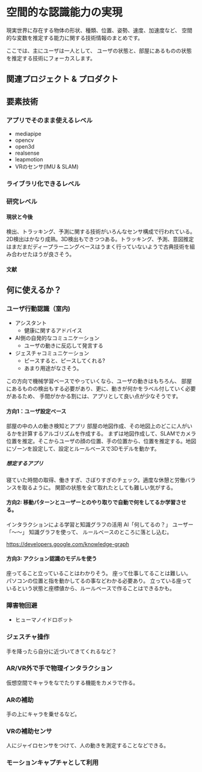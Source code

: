 # 空間的な認識能力の実現
現実世界に存在する物体の形状、種類、位置、姿勢、速度、加速度など、
空間的な変数を推定する能力に関する技術情報のまとめです。

ここでは、主にユーザは一人として、
ユーザの状態と、部屋にあるものの状態を推定する技術にフォーカスします。

## 関連プロジェクト & プロダクト


## 要素技術
### アプリでそのまま使えるレベル
* mediapipe
* opencv
* open3d
* realsense
* leapmotion
* VRのセンサ(IMU & SLAM)

### ライブラリ化できるレベル

### 研究レベル
#### 現状と今後
検出、トラッキング、予測に関する技術がいろんなセンサ構成で行われている。2D検出はかなり成熟。3D検出もできつつある。トラッキング、予測、意図推定はまだまだディープラーニングベースはうまく行っていないようで古典技術を組み合わせたほうが良さそう。

#### 文献


## 何に使えるか？
### ユーザ行動認識（室内)
* アシスタント
  * 健康に関するアドバイス
* AI側の自発的なコミュニケーション
  * ユーザの動きに反応して発言する
* ジェスチャコミュニケーション
  * ピースすると、ピースしてくれる?
  * あまり用途がなさそう。

この方向で機械学習ベースでやっていくなら、ユーザの動きはもちろん、
部屋にあるものの検出もする必要があり、更に、動きが何かをラベル付していく必要があるため、
手間がかかる割には、アプリとして良い点が少なそうです。

#### 方向1：ユーザ設定ベース
部屋の中の人の動き検知とアプリ
部屋の地図作成、その地図上のどこに人がいるかを計算するアルゴリズムを作成する。
まずは地図作成して、SLAMでカメラ位置を推定。そこからユーザの顔の位置、手の位置から、位置を推定する。地図にゾーンを設定して、設定とルールベースで3Dモデルを動かす。

##### 想定するアプリ
寝ていた時間の取得、働きすぎ、さぼりすぎのチェック。適度な休憩と労働バランスを取るように。
関節の状態を全て取れたとしても難しい気がする。

#### 方向2: 移動パターンとユーザーとのやり取りで自動で何をしてるか学習させる。
インタラクションによる学習と知識グラフの活用
AI「何してるの？」
ユーザー「〜〜」
知識グラフを使って、
ルールベースのところに落とし込む。

https://developers.google.com/knowledge-graph

#### 方向3: アクション認識のモデルを使う
座ってること立っていることはわかりそう。
座って仕事してることは難しい。パソコンの位置と指を動かしてるの事などわかる必要あり。
立っている座っているという状態と座標値から、ルールベースで作ることはできるかも。

### 障害物回避
* ヒューマノイドロボット

### ジェスチャ操作
手を降ったら自分に近づいてきてくれるなど？

### AR/VR外で手で物理インタラクション
仮想空間でキャラをなでたりする機能をカメラで作る。

### ARの補助
手の上にキャラを乗せるなど。

### VRの補助センサ
人にジャイロセンサをつけて、人の動きを測定することなどできる。

### モーションキャプチャとして利用
